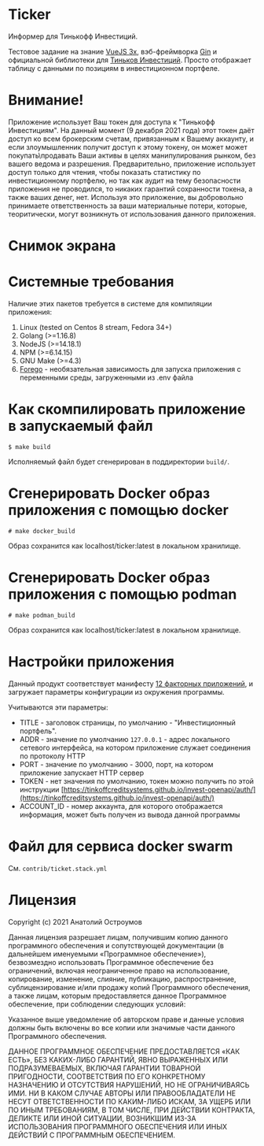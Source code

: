 Ticker
========================
Информер для Тинькофф Инвестиций.

Тестовое задание на знание [VueJS 3x](https://v3.vuejs.org), 
вэб-фреймворка [Gin](https://github.com/gin-gonic/gin) и официальной библиотеки для 
[Тиньков Инвестиций](https://tinkoffcreditsystems.github.io/invest-openapi/).
Просто отображает таблицу с данными по позициям в инвестиционном портфеле.

Внимание!
================================
Приложение использует Ваш токен для доступа к "Тинькофф Инвестициям".
На данный момент (9 декабря 2021 года) этот токен даёт доступ ко всем брокерским счетам, привязанным к Вашему аккаунту,
и если злоумышленник получит доступ к этому токену, он может может покупать\продавать Ваши активы
в целях манипулирования рынком, без вашего ведома и разрешения.
Предварительно, приложение использует доступ только для чтения, чтобы показать статистику по
инвестиционному портфелю, но так как аудит на тему безопасности приложения не проводился,
то никаких гарантий сохранности токена, а также ваших денег, нет.
Используя это приложение, вы добровольно принимаете ответственность за ваши материальные потери,
которые, теоритически, могут возникнуть от использования данного приложения.

Снимок экрана
================================

Системные требования
==================================
Наличие этих пакетов требуется в системе для компиляции приложения:

1. Linux (tested on Centos 8 stream, Fedora 34+)
2. Golang (>=1.16.8)
3. NodeJS (>=14.18.1)
4. NPM (>=6.14.15)
5. GNU Make (>=4.3)
6. [Forego](https://github.com/ddollar/forego) - необязательная зависимость для запуска приложения с переменными среды, загруженными из .env файла 

Как скомпилировать приложение в запускаемый файл
==================================

```shell
$ make build
```
Исполняемый файл будет сгенерирован в поддиректории `build/`.

Сгенерировать Docker образ приложения с помощью docker
===================================
```shell
# make docker_build
```
Образ сохранится как localhost/ticker:latest в локальном хранилище.

Сгенерировать Docker образ приложения с помощью podman
===================================
```shell
# make podman_build 
```
Образ сохранится как localhost/ticker:latest в локальном хранилище.


Настройки приложения
====================================
Данный продукт соответствует манифесту 
[12 факторных приложений](https://12factor.net/ru/config), и загружает параметры конфигурации из окружения программы.

Учитываются эти параметры:

- TITLE - заголовок страницы, по умолчанию - "Инвестиционный портфель".
- ADDR - значение по умолчанию `127.0.0.1` - адрес локального сетевого интерфейса, на котором приложение служает соединения по протоколу HTTP
- PORT - значение по умолчанию - 3000, порт, на котором приложение запускает HTTP сервер
- TOKEN - нет значения по умолчанию, токен можно получить по этой инструкции [https://tinkoffcreditsystems.github.io/invest-openapi/auth/](https://tinkoffcreditsystems.github.io/invest-openapi/auth/)
- ACCOUNT_ID - номер аккаунта, для которого отображается информация, может быть получен из вывода данной программы

Файл для сервиса docker swarm
=====================================
См. `contrib/ticket.stack.yml`

Лицензия
======================================

Copyright (c) 2021 Анатолий Остроумов

Данная лицензия разрешает лицам, получившим копию данного программного обеспечения и сопутствующей документации (в дальнейшем именуемыми «Программное обеспечение»), безвозмездно использовать Программное обеспечение без ограничений, включая неограниченное право на использование, копирование, изменение, слияние, публикацию, распространение, сублицензирование и/или продажу копий Программного обеспечения, а также лицам, которым предоставляется данное Программное обеспечение, при соблюдении следующих условий:

Указанное выше уведомление об авторском праве и данные условия должны быть включены во все копии или значимые части данного Программного обеспечения.

ДАННОЕ ПРОГРАММНОЕ ОБЕСПЕЧЕНИЕ ПРЕДОСТАВЛЯЕТСЯ «КАК ЕСТЬ», БЕЗ КАКИХ-ЛИБО ГАРАНТИЙ, ЯВНО ВЫРАЖЕННЫХ ИЛИ ПОДРАЗУМЕВАЕМЫХ, ВКЛЮЧАЯ ГАРАНТИИ ТОВАРНОЙ ПРИГОДНОСТИ, СООТВЕТСТВИЯ ПО ЕГО КОНКРЕТНОМУ НАЗНАЧЕНИЮ И ОТСУТСТВИЯ НАРУШЕНИЙ, НО НЕ ОГРАНИЧИВАЯСЬ ИМИ. НИ В КАКОМ СЛУЧАЕ АВТОРЫ ИЛИ ПРАВООБЛАДАТЕЛИ НЕ НЕСУТ ОТВЕТСТВЕННОСТИ ПО КАКИМ-ЛИБО ИСКАМ, ЗА УЩЕРБ ИЛИ ПО ИНЫМ ТРЕБОВАНИЯМ, В ТОМ ЧИСЛЕ, ПРИ ДЕЙСТВИИ КОНТРАКТА, ДЕЛИКТЕ ИЛИ ИНОЙ СИТУАЦИИ, ВОЗНИКШИМ ИЗ-ЗА ИСПОЛЬЗОВАНИЯ ПРОГРАММНОГО ОБЕСПЕЧЕНИЯ ИЛИ ИНЫХ ДЕЙСТВИЙ С ПРОГРАММНЫМ ОБЕСПЕЧЕНИЕМ. 
